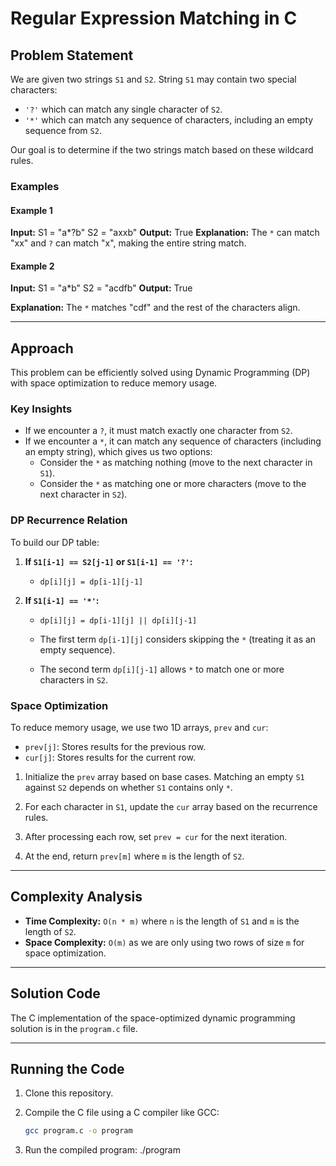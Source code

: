 # Regular Expression Matching in C

## Problem Statement
We are given two strings `S1` and `S2`. String `S1` may contain two special characters:

- `'?'` which can match any single character of `S2`.
- `'*'` which can match any sequence of characters, including an empty sequence from `S2`.

Our goal is to determine if the two strings match based on these wildcard rules.

### Examples

#### Example 1
**Input:**
S1 = "a*?b" S2 = "axxb"
**Output:**
True
**Explanation:** The `*` can match "xx" and `?` can match "x", making the entire string match.

#### Example 2
**Input:**
S1 = "a*b" S2 = "acdfb"
**Output:**
True

**Explanation:** The `*` matches "cdf" and the rest of the characters align.

---

## Approach
This problem can be efficiently solved using Dynamic Programming (DP) with space optimization to reduce memory usage.

### Key Insights

- If we encounter a `?`, it must match exactly one character from `S2`.
- If we encounter a `*`, it can match any sequence of characters (including an empty string), which gives us two options:
  - Consider the `*` as matching nothing (move to the next character in `S1`).
  - Consider the `*` as matching one or more characters (move to the next character in `S2`).

### DP Recurrence Relation
To build our DP table:
1. **If `S1[i-1] == S2[j-1]` or `S1[i-1] == '?'`:**
   - `dp[i][j] = dp[i-1][j-1]`
   
2. **If `S1[i-1] == '*'`:**
   - `dp[i][j] = dp[i-1][j] || dp[i][j-1]`

   - The first term `dp[i-1][j]` considers skipping the `*` (treating it as an empty sequence).
   - The second term `dp[i][j-1]` allows `*` to match one or more characters in `S2`.

### Space Optimization
To reduce memory usage, we use two 1D arrays, `prev` and `cur`:

- `prev[j]`: Stores results for the previous row.
- `cur[j]`: Stores results for the current row.

1. Initialize the `prev` array based on base cases. Matching an empty `S1` against `S2` depends on whether `S1` contains only `*`.

2. For each character in `S1`, update the `cur` array based on the recurrence rules.

3. After processing each row, set `prev = cur` for the next iteration.

4. At the end, return `prev[m]` where `m` is the length of `S2`.

---

## Complexity Analysis
- **Time Complexity:** `O(n * m)` where `n` is the length of `S1` and `m` is the length of `S2`.
- **Space Complexity:** `O(m)` as we are only using two rows of size `m` for space optimization.

---

## Solution Code
The C implementation of the space-optimized dynamic programming solution is in the `program.c` file.

---

## Running the Code
1. Clone this repository.
2. Compile the C file using a C compiler like GCC:

   ```bash
   gcc program.c -o program

3. Run the compiled program:
   ./program
